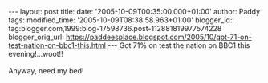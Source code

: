 \-\-- layout: post title: date: \'2005-10-09T00:35:00.000+01:00\'
author: Paddy tags: modified\_time: \'2005-10-09T08:38:58.963+01:00\'
blogger\_id: tag:blogger.com,1999:blog-17598736.post-112881819977574228
blogger\_orig\_url:
https://paddeesplace.blogspot.com/2005/10/got-71-on-test-nation-on-bbc1-this.html
\-\-- Got 71% on test the nation on BBC1 this evening!\...woot!!\
\
Anyway, need my bed!
